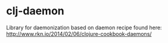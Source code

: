 clj-daemon
==========

Library for daemonization based on daemon recipe found here: http://www.rkn.io/2014/02/06/clojure-cookbook-daemons/
